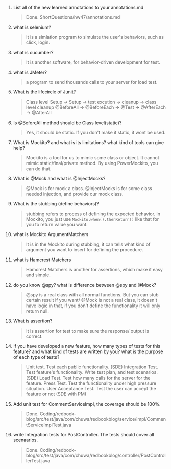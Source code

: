 1.  List all of the new learned annotations to your annotations.md

    > Done. ShortQuestions/hw47/annotations.md

2.  what is selenium?

    > It is a simlation program to simulate the user's behaviors, such as click, login. 

3.  what is cucumber?

    > It is another software, for behavior-driven development for test. 

4.  what is JMeter?

    > a program to send thousands calls to your server for load test. 

5.  What is the lifecircle of Junit?

    > Class level Setup -> Setup -> test excution -> cleanup -> class level cleanup 
    > @BeforeAll        -> @BeforeEach -> @Test   -> @AfterEach ->  @AfterAll 

6.  Is @BeforeAll method should be Class level(static)?

    > Yes, it should be static. If you don't make it static, it wont be used. 

7. What is Mockito? and what is its limitations?  what kind of tools can give help?

    > Mockito is a tool for us to mimic some class or object. It cannot mimic static/final/private method. By using PowerMockito, you can do that. 

8.  What is @Mock and what is @InjectMocks?

    > @Mock is for mock a class. @InjectMocks is for some class needed injection, and provide our mock class. 

9.  What is the stubbing (define behaviors)?

    > stubbing refers to process of defining the expected behavior. In Mockito, you just use `Mockito.when().thenReturn()` like that for you to return value you want. 

10. what is Mockito ArgumentMatchers

    > It is in the Mockito during stubbing, it can tells what kind of argument you want to insert for defining the procedure. 

11. what is Hamcrest Matchers

    > Hamcrest Matchers is another for assertions, which make it easy and simple. 

12. do you know @spy? what is difference between @spy and @Mock?

    > @spy is a real class with all normal functions. But you can stub certain result if you want/ 
    > @Mock is not a real class, it doesn't have logic in that, if you don't define the functionality it will only return null. 

13. What is assertion?

    > It is assertion for test to make sure the response/ output is correct. 

14. If you have developed a new feature, how many types of tests for this feature? and what kind of tests are written by you? what is the purpose of each type of tests?

    > Unit test. Test each public functionality. (SDE)
    > Integration Test. Test feature's functionality. Write test plan, and test scenarios. (SDE)
    > Load Test. Test how many calls for the server for the feature. 
    > Press Test. Test the functionality under high pressure situation. 
    > User Acceptance Test. Test the user can accept the feature or not (SDE with PM)

15. Add unit test for CommentServiceImpl, the coverage should be 100%.

    > Done. Coding/redbook-blog/src/test/java/com/chuwa/redbookblog/service/impl/CommentServiceImplTest.java

16. write Integration tests for PostController. The tests should cover all scenaarios. 

    > Done. Coding/redbook-blog/src/test/java/com/chuwa/redbookblog/controller/PostControllerTest.java
